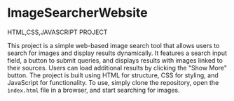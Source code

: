 # ImageSearcherWebsite
HTML,CSS,JAVASCRIPT PROJECT

This project is a simple web-based image search tool that allows users to search for images and display results dynamically. It features a search input field, a button to submit queries, and displays results with images linked to their sources. Users can load additional results by clicking the "Show More" button. The project is built using HTML for structure, CSS for styling, and JavaScript for functionality. To use, simply clone the repository, open the `index.html` file in a browser, and start searching for images.
